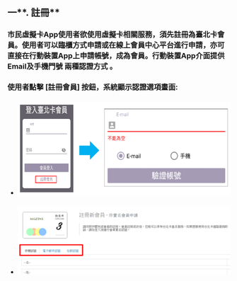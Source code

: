 ## 一**. 註冊**

### 市民虛擬卡App使用者欲使用虛擬卡相關服務，須先註冊為臺北卡會員。使用者可以臨櫃方式申請或在線上會員中心平台進行申請，亦可直接在行動裝置App上申請帳號，成為會員。行動裝置App介面提供 Email及手機門號 兩種認證方式 。

### 使用者點擊 \[註冊會員\] 按鈕，系統顯示認證選項畫面:

* ### ![](/assets/註冊1.png)
* ### ![](/assets/member_register2.png)



